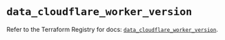 # `data_cloudflare_worker_version`

Refer to the Terraform Registry for docs: [`data_cloudflare_worker_version`](https://registry.terraform.io/providers/cloudflare/cloudflare/5.11.0/docs/data-sources/worker_version).

